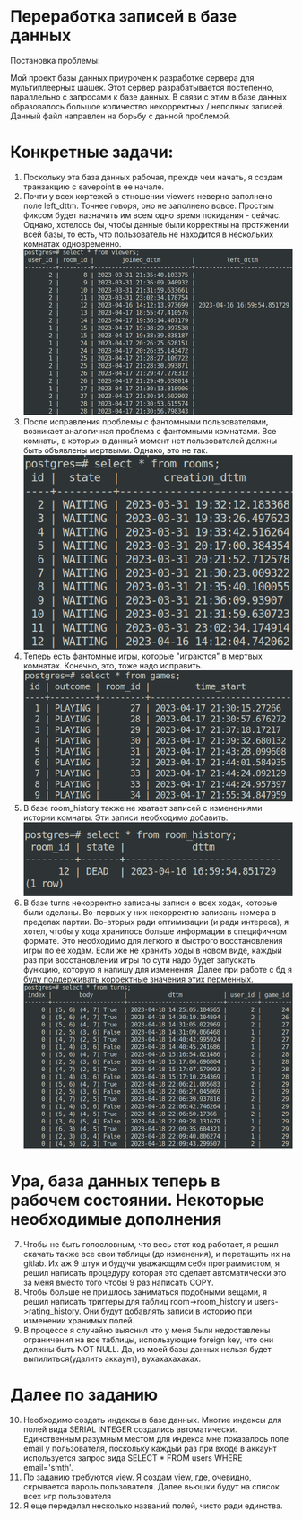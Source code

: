 # Переработка записей в базе данных

Постановка проблемы:

Мой проект базы данных приурочен к разработке сервера для мультиплеерных шашек. Этот сервер разрабатывается постепенно, параллельно с запросами к базе данных. В связи с этим в базе данных образовалось большое количество некорректных / неполных записей. Данный файл направлен на борьбу с данной проблемой.

# Конкретные задачи:

1. Поскольку эта база данных рабочая, прежде чем начать, я создам транзакцию с savepoint в ее начале.
2. Почти у всех кортежей в отношении viewers неверно заполнено поле left_dttm. Точнее говоря, оно не заполнено вовсе. Простым фиксом будет назначить им всем одно время покидания - сейчас. Однако, хотелось бы, чтобы данные были корректны на протяжении всей базы, то есть, что пользователь не находится в нескольких комнатах одновременно. ![Демонстрация проблемы](docs/viewers_problem.png)
3. После исправления проблемы с фантомными пользователями, возникает аналогичная проблема с фантомными комнатами. Все комнаты, в которых в данный момент нет пользователей должны быть объявлены мертвыми. Однако, это не так. ![Демонстрация проблемы](docs/room_problem.png)
4. Теперь есть фантомные игры, которые "играются" в мертвых комнатах. Конечно, это, тоже надо исправить. ![Демонстрация проблемы](docs/game_problem.png)
5. В базе room_history также не хватает записей с изменениями истории комнаты. Эти записи необходимо добавить. ![Демонстрация проблемы](docs/room_history_problem.png)
6. В базе turns некорректно записаны записи о всех ходах, которые были сделаны. Во-первых у них некорректно записаны номера в пределах партии. Во-вторых ради оптимизации (и ради интереса), я хотел, чтобы у хода хранилось больше информации в специфичном формате. Это необходимо для легкого и быстрого восстановления игры по ее ходам. Если же не хранить ходы в новом виде, каждый раз при восстановлении игры по сути надо будет запускать функцию, которую я напишу для изменения. Далее при работе с бд я буду поддерживать корректные значения этих перменных. ![Демонстрация проблемы](docs/turns_problem.png)

# Ура, база данных теперь в рабочем состоянии. Некоторые необходимые дополнения


7. Чтобы не быть голословным, что весь этот код работает, я решил скачать также все свои таблицы (до изменения), и перетащить их на gitlab. Их аж 9 штук и будучи уважающим себя программистом, я решил написать процедуру которая это сделает автоматически это за меня вместо того чтобы 9 раз написать COPY. 
8. Чтобы больше не пришлось заниматься подобными вещами, я решил написать триггеры для таблиц room->room_history и users->rating_history. Они будут добавлять записи в историю при изменении хранимых полей.
9. В процессе я случайно выяснил что у меня были недоставлены ограничения на все таблицы, использующие foreign key, что они должны быть NOT NULL. Да, из моей базы данных нельзя будет выпилиться(удалить аккаунт), вухахахахахах.

# Далее по заданию

10. Необходимо создать индексы в базе данных. Многие индексы для полей вида SERIAL INTEGER создались автоматически. Единственным разумным местом для индекса мне показалось поле email у пользователя, поскольку каждый раз при входе в аккаунт используется запрос вида SELECT * FROM users WHERE email='smth'.
11. По заданию требуются view. Я создам view, где, очевидно, скрывается пароль пользователя. Далее вьюшки будут на список всех игр пользователя 
12. Я еще переделал несколько названий полей, чисто ради единства.